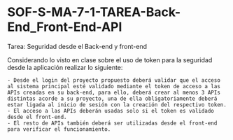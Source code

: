 # SOF-S-MA-7-1-TAREA-Back-End_Front-End-API
Tarea: Seguridad desde el Back-end y front-end


Considerando lo visto en clase sobre el uso de token para la seguridad desde la aplicación realizar lo siguiente:
```
- Desde el login del proyecto propuesto deberá validar que el acceso al sistema principal esté validado mediante el token de acceso a las APIs creadas en su back-end, para ello, deberá crear al menos 3 APIs distintas acorde a su proyecto, una de ella obligatoriamente deberá estar ligada al inicio de sesión con la creación del respectivo token.
- El acceso a las APIs deberán usadas solo si el token es validado desde el front-end. 
- El resto de APIs también deberá ser utilizadas desde el front-end para verificar el funcionamiento.
```

